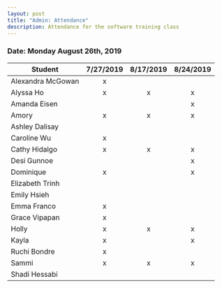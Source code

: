 ```yaml
---
layout: post
title: "Admin: Attendance"
description: Attendance for the software training class
---
```


### Date: Monday August 26th, 2019

|Student          |7/27/2019|8/17/2019|8/24/2019|
|     ---         |  :---:  |  :---:  |  :---:  |
|Alexandra McGowan|    x    |         |         |
|Alyssa Ho        |    x    |    x    |    x    |
|Amanda Eisen     |         |         |    x    |
|Amory            |    x    |    x    |    x    |
|Ashley Dalisay   |         |         |         |
|Caroline Wu      |    x    |         |         |
|Cathy Hidalgo    |    x    |    x    |    x    |
|Desi Gunnoe      |         |         |    x    |
|Dominique        |    x    |         |    x    |
|Elizabeth Trinh  |         |         |         |
|Emily Hsieh      |         |         |         |
|Emma Franco      |    x    |         |         |
|Grace Vipapan    |    x    |         |         |
|Holly            |    x    |    x    |    x    |
|Kayla            |    x    |         |    x    |
|Ruchi Bondre     |    x    |         |         |
|Sammi            |    x    |    x    |    x    |
|Shadi Hessabi    |         |         |         |
